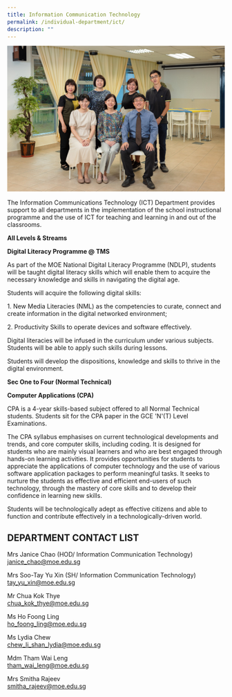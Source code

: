 ```yaml
---
title: Information Communication Technology
permalink: /individual-department/ict/
description: ""
---
```

![2022.03.23 Temasek Sec Department Photographs 8734.jpg](/images/20220323%20Temasek%20Sec%20Department%20Photographs%208734.jpg)  

The Information Communications Technology (ICT) Department provides support to all departments in the implementation of the school instructional programme and the use of ICT for teaching and learning in and out of the classrooms.  

**All Levels & Streams**  

**Digital Literacy Programme @ TMS**  

As part of the MOE National Digital Literacy Programme (NDLP), students will be taught digital literacy skills which will enable them to acquire the necessary knowledge and skills in navigating the digital age.

Students will acquire the following digital skills:

1\. New Media Literacies (NML) as the competencies to curate, connect and create information in the digital networked environment;

2\. Productivity Skills to operate devices and software effectively.

Digital literacies will be infused in the curriculum under various subjects. Students will be able to apply such skills during lessons.  

Students will develop the dispositions, knowledge and skills to thrive in the digital environment.

  

**Sec One to Four (Normal Technical)**  

**Computer Applications (CPA)**  

CPA is a 4-year skills-based subject offered to all Normal Technical students. Students sit for the CPA paper in the GCE 'N'(T) Level Examinations.

The CPA syllabus emphasises on current technological developments and trends, and core computer skills, including coding. It is designed for students who are mainly visual learners and who are best engaged through hands-on learning activities. It provides opportunities for students to appreciate the applications of computer technology and the use of various software application packages to perform meaningful tasks. It seeks to nurture the students as effective and efficient end-users of such technology, through the mastery of core skills and to develop their confidence in learning new skills.

Students will be technologically adept as effective citizens and able to function and contribute effectively in a technologically-driven world.

  

## DEPARTMENT CONTACT LIST


Mrs Janice Chao (HOD/ Information Communication Technology)  
janice_chao@moe.edu.sg  

  

Mrs Soo-Tay Yu Xin (SH/ Information Communication Technology)  
tay_yu_xin@moe.edu.sg  

  

Mr Chua Kok Thye  
chua_kok_thye@moe.edu.sg

  

Ms Ho Foong Ling  
ho_foong_ling@moe.edu.sg  

  

Ms Lydia Chew  
chew_li_shan_lydia@moe.edu.sg

  

Mdm Tham Wai Leng  
tham_wai_leng@moe.edu.sg

  

Mrs Smitha Rajeev  
smitha_rajeev@moe.edu.sg